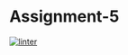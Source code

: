 # Assignment-5
[![linter](https://github.com/Trent-Hodgins/Assignment-5/workflows/linter/badge.svg)](https://github.com/marketplace/actions/super-linter)

